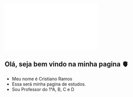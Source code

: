![imagem]([https://images.app.goo.gl/NRK6Fy9nh9Hcm9DE9]https://pt.pngtree.com/freepng/hyper-realistic-a-polar-bear-full-body_16513599.html)
## Olá, seja bem vindo na minha pagina 🫀
- Meu nome é Cristiano Ramos
- Essa será minha pagina de estudos.
- Sou Professor do 1°A, B, C e D
